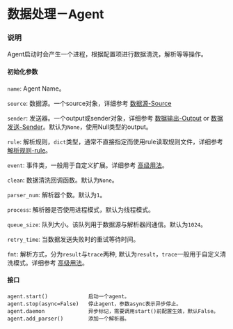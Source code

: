 #  数据处理－Agent

### 说明
Agent启动时会产生一个进程，根据配置项进行数据清洗，解析等等操作。

#### 初始化参数

`name`: Agent Name。

`source`: 数据源。一个source对象，详细参考 [数据源-Source](./source.md)

`sender`: 发送器。一个output或sender对象，详细参考 [数据输出-Output](./output.md) or [数据发送-Sender](./sender.md)。默认为`None`，使用Null类型的output。

`rule`: 解析规则，`dict`类型，通常不直接指定而使用rule读取规则文件，详细参考 [解析规则-rule](./rule.md)。

`event`: 事件类，一般用于自定义扩展。详细参考 [高级用法](./high-level.md)。

`clean`: 数据清洗回调函数。默认为`None`。

`parser_num`: 解析器个数。默认为`1`。

`process`: 解析器是否使用进程模式，默认为线程模式。

`queue_size`: 队列大小。该队列用于数据源与解析器间通信。默认为`1024`。

`retry_time`: 当数据发送失败时的重试等待时间。

`fmt`: 解析方式，分为`result`与`trace`两种, 默认为`result`，`trace`一般用于自定义清洗模式。详细参考 [高级用法](./high-level.md)。

#### 接口

	agent.start()             启动一个agent。
	agent.stop(async=False)   停止agent，参数async表示异步停止。
	agent.daemon              异步标记，需要调用start()前配置生效，默认False。
	agent.add_parser()        添加一个解析器。
